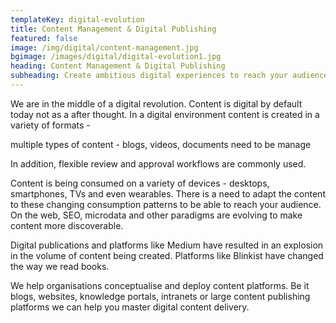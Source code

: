 ```yaml
---
templateKey: digital-evolution
title: Content Management & Digital Publishing
featured: false
image: /img/digital/content-management.jpg
bgimage: /images/digital/digital-evolution1.jpg
heading: Content Management & Digital Publishing
subheading: Create ambitious digital experiences to reach your audience across devices and channels via efficient and effective content management and delivery solutions.
---
```


We are in the middle of a digital revolution. Content is digital by default today not as a after thought. In a digital environment content is created in a variety of formats - 

 multiple types of content - blogs, videos, documents need to be manage


 In addition, flexible review and approval workflows are commonly used. 

Content is being consumed on a variety of devices - desktops, smartphones, TVs and even wearables. There is a need to adapt the content to these changing consumption patterns to be able to reach your audience. On the web, SEO, microdata and other paradigms are evolving to make content more discoverable.

Digital publications and platforms like Medium have resulted in an explosion in the volume of content being created. Platforms like Blinkist have changed the way we read books. 

We help organisations conceptualise and deploy content platforms. Be it blogs, websites, knowledge portals, intranets or large content publishing platforms we can help you master digital content delivery. 

